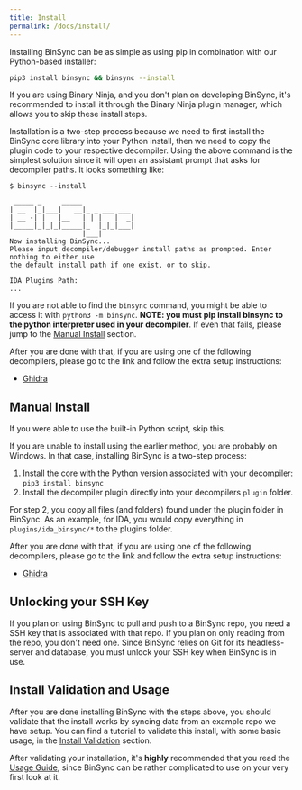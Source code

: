 ```yaml
---
title: Install
permalink: /docs/install/
---
```


Installing BinSync can be as simple as using pip in combination with our Python-based installer:
```bash
pip3 install binsync && binsync --install 
```

If you are using Binary Ninja, and you don't plan on developing BinSync, it's recommended to install it through the 
Binary Ninja plugin manager, which allows you to skip these install steps. 

Installation is a two-step process because we need to first install the BinSync core library into your Python install,
then we need to copy the plugin code to your respective decompiler. Using the above command is the simplest solution
since it will open an assistant prompt that asks for decompiler paths. It looks something like:
```
$ binsync --install

 _____ _     _____
| __  |_|___|   __|_ _ ___ ___
| __ -| |   |__   | | |   |  _|
|_____|_|_|_|_____|_  |_|_|___|
                  |___|
Now installing BinSync...
Please input decompiler/debugger install paths as prompted. Enter nothing to either use
the default install path if one exist, or to skip.

IDA Plugins Path:
...
``` 

If you are not able to find the `binsync` command, you might be able to access it with `python3 -m binsync`. 
**NOTE: you must pip install binsync to the python interpreter used in your decompiler**. If even that fails,
please jump to the [Manual Install](#manual-install) section.

After you are done with that, if you are using one of the following decompilers, please go to the link
and follow the extra setup instructions:
- [Ghidra](../ghidra)

## Manual Install

If you were able to use the built-in Python script, skip this. 

If you are unable to install using the earlier method, you are probably on Windows. In that case, installing
BinSync is a two-step process: 
1. Install the core with the Python version associated with your decompiler: `pip3 install binsync`
2. Install the decompiler plugin directly into your decompilers `plugin` folder.

For step 2, you copy all files (and folders) found under the plugin folder in BinSync. As an example, for IDA,
you would copy everything in `plugins/ida_binsync/*` to the plugins folder.

After you are done with that, if you are using one of the following decompilers, please go to the link
and follow the extra setup instructions:
- [Ghidra](../ghidra)

## Unlocking your SSH Key
If you plan on using BinSync to pull and push to a BinSync repo, you need a SSH key that is associated with that repo. If you plan 
on only reading from the repo, you don't need one. Since BinSync relies on Git for its headless-server and database, you must unlock
your SSH key when BinSync is in use.

## Install Validation and Usage
After you are done installing BinSync with the steps above, you should validate that the install works by syncing data from an example repo we have setup. 
You can find a tutorial to validate this install, with some basic usage, in the [Install Validation](/docs/install-validation) section.

After validating your installation, it's **highly** recommended that you read the [Usage Guide](/docs/fundamentals), since BinSync can be rather complicated to 
use on your very first look at it. 
